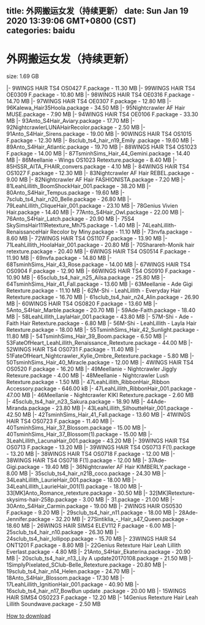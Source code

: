 
title: 外网搬运女发（持续更新）
date: Sun Jan 19 2020 13:39:06 GMT+0800 (CST)    
categories: baidu
---

# 外网搬运女发（持续更新）
size: 1.69 GB
 
 
|- 9WINGS HAIR TS4 OS0427 F.package - 11.30 MB
|- 99WINGS HAIR TS4 OE0309 F.package - 10.80 MB
|- 98WINGS HAIR TS4 OE0316 F.package - 14.70 MB
|- 97WINGS HAIR TS4 OE0307 F.package - 12.80 MB
|- 96Kalewa_Hair35Hoola.package - 34.50 MB
|- 95Nightcrawler AF Hair MUSE.package - 7.90 MB
|- 94WINGS HAIR TS4 OE0106 F.package - 33.30 MB
|- 93Anto_S4Hair_Aviary.package - 17.70 MB
|- 92NightcrawlerLUNAHairRecolor.package - 2.50 MB
|- 91Anto_S4Hair_Sirens.package - 19.00 MB
|- 90WINGS HAIR TS4 OS1015 F.package - 12.30 MB
|- 8sclub_ts4_hair_n19_Emily .package - 19.60 MB
|- 89Anto_S4Hair_Atlantic.package - 19.70 MB
|- 88WINGS HAIR TS4 OS1023 F.package - 14.00 MB
|- 87TsminhSims_Hair_44_Gemini.package - 14.40 MB
|- 86Meellanie - Wings OS1023 Retexture.package - 8.40 MB
|- 85HSSR_AITA_FHAIR_convers.package - 4.10 MB
|- 84WINGS HAIR TS4 OS1027 F.package - 12.30 MB
|- 83Nightcrawler AF Hair REBEL.package - 9.00 MB
|- 82Nightcrawler AF Hair FASHIONISTA.package - 7.20 MB
|- 81LeahLillith_BoomShockHair_001.package - 38.20 MB
|- 80Anto_S4Hair_Tempus.package - 19.60 MB
|- 7sclub_ts4_hair_n20_Belle.package - 26.80 MB
|- 79LeahLillith_CliqueHair_001.package - 23.10 MB
|- 78Genius Vivien Hair.package - 14.40 MB
|- 77Anto_S4Hair_Owl.package - 22.00 MB
|- 76Anto_S4Hair_Latch.package - 20.90 MB
|- 75S4 SkySimsHair111Retexture_Mh75.package - 1.40 MB
|- 74LeahLillith- RenaissanceHair Recolor by Miny.package - 11.10 MB
|- 73nvfa.package - 8.60 MB
|- 72WINGS HAIR TS4 OS1107 F.package - 13.90 MB
|- 71LeahLillith_HoolaHair_001.package - 20.80 MB
|- 70Sharareh-Monik hair retexture.package - 20.40 MB
|- 6WINGS HAIR TS4 OS0514 F.package - 11.90 MB
|- 69nvfa.package - 14.80 MB
|- 68TsminhSims_Hair_43_Rose.package - 14.00 MB
|- 67WINGS HAIR TS4 OS0904 F.package - 12.90 MB
|- 66WINGS HAIR TS4 OS0910 F.package - 10.90 MB
|- 65sclub_ts4_hair_n25_Ailsa.package - 25.80 MB
|- 64TsminhSims_Hair_41_Fall.package - 13.60 MB
|- 63Meellanie - Ade Gigi Retexture.package - 11.10 MB
|- 62M-Shi - LeahLillith - Everyday Hair Retexture.package - 16.70 MB
|- 61sclub_ts4_hair_n24_Alin.package - 26.90 MB
|- 60WINGS HAIR TS4 OS0820 F.package - 13.60 MB
|- 5Anto_S4Hair_Marble.package - 20.70 MB
|- 59Ade-Faith.package - 18.40 MB
|- 58LeahLillith_LaylaHair_001.package - 43.80 MB
|- 57M-Shi - Ade - Faith Hair Retexture.package - 6.80 MB
|- 56M-Shi - LeahLillith - Layla Hair Retexture.package - 18.00 MB
|- 55TsminhSims_Hair_42_Sunlight.package - 11.80 MB
|- 54TsminhSims_Hair_39_Boom.package - 6.50 MB
|- 53FateOfHeart_LeahLillith_Renaissance_Retexture.package - 44.00 MB
|- 52WINGS HAIR TS4 OS0731 F.package - 11.40 MB
|- 51FateOfHeart_Nightcrawler_Kylie_Ombre_Retexture.package - 5.80 MB
|- 50TsminhSims_Hair_40_Miracle.package - 12.00 MB
|- 4WINGS HAIR TS4 OS0520 F.package - 16.20 MB
|- 49Meellanie - Nightcrawler Jiggly Retexure.package - 4.00 MB
|- 48Meellanie - Nightcrawler Lush Retexture.package - 1.50 MB
|- 47LeahLillith_RibbonHair_Ribbon Accessory.package - 646.00 kB
|- 47LeahLillith_RibbonHair_001.package - 47.00 MB
|- 46Meellanie - Nightcrawler KIKI Retexture.package - 2.60 MB
|- 45sclub_ts4_hair_n23_Sakura.package - 18.90 MB
|- 44Ade-Miranda.package - 23.80 MB
|- 43LeahLillith_SilhoutteHair_001.package - 42.50 MB
|- 42TsminhSims_Hair_41_Fall.package - 13.60 MB
|- 41WINGS HAIR TS4 OS0723 F.package - 11.40 MB
|- 40TsminhSims_Hair_37_Blossom.package - 15.00 MB
|- 40TsminhSims_Hair_37_Blossom(1).package - 15.00 MB
|- 3LeahLillith_LacunaHair_001.package - 43.20 MB
|- 39WINGS HAIR TS4 OS0713 F.package - 13.20 MB
|- 39WINGS HAIR TS4 OS0713 F(1).package - 13.20 MB
|- 38WINGS HAIR TS4 OS0718 F.package - 12.00 MB
|- 38WINGS HAIR TS4 OS0718 F(1).package - 12.00 MB
|- 37Ade-Gigi.package - 19.40 MB
|- 36Nightcrawler AF Hair  KIMBERLY.package - 8.00 MB
|- 35sclub_ts4_hair_n21B_coco.package - 24.30 MB
|- 34LeahLillith_LaurieHair_001.package - 18.00 MB
|- 34LeahLillith_LaurieHair_001(1).package - 18.00 MB
|- 33[MK]Anto_Romance_retexture.package - 30.50 MB
|- 32[MK]Retexture-skysims-hair-258p.package - 3.00 MB
|- 31.package - 21.00 MB
|- 30Anto_S4Hair_Carmin.package - 19.00 MB
|- 2WINGS HAIR OS0530 F.package - 9.20 MB
|- 29sclub_ts4_hair_n11.package - 18.00 MB
|- 28Ade-Jennifer.package - 32.20 MB
|- 27Sintiklia_-_Hair_s47_Queen.package - 18.60 MB
|- 26WINGS HAIR SIMS4 ELEV112 F.package - 6.00 MB
|- 25sclub_ts4_hair_n10.package - 26.30 MB
|- 24sclub_ts4_hair_lollipop.package - 15.70 MB
|- 23WINGS  HAIR S4 ONT1201 F.package - 8.80 MB
|- 22Genius Retexture Hair Leah Lillith Everlast.package - 4.80 MB
|- 21Anto_S4Hair_Ekaterina.package - 20.90 MB
|- 20sclub_ts4_hair_n13_Lily A update20170108.package - 21.50 MB
|- 1SimplyPixelated_SClub-Belle_Retexture.package - 20.80 MB
|- 19sclub_ts4_hair_n14_Helen.package - 24.70 MB
|- 18Anto_S4Hair_Blossom.package - 17.30 MB
|- 17LeahLillith_IgnitionHair_001.package - 40.90 MB
|- 16sclub_ts4_hair_n17_BowBun update .package - 20.00 MB
|- 15WINGS HAIR SIMS4 OS0223 F.package - 12.20 MB
|- 14Genius Retexture Hair Leah Lillith Soundwave.package - 2.50 MB

[How to download](https://bpcam.bemobtrk.com/go/2ceec3aa-1ca2-46d6-b9ff-aaa5c184517c?jno=781)